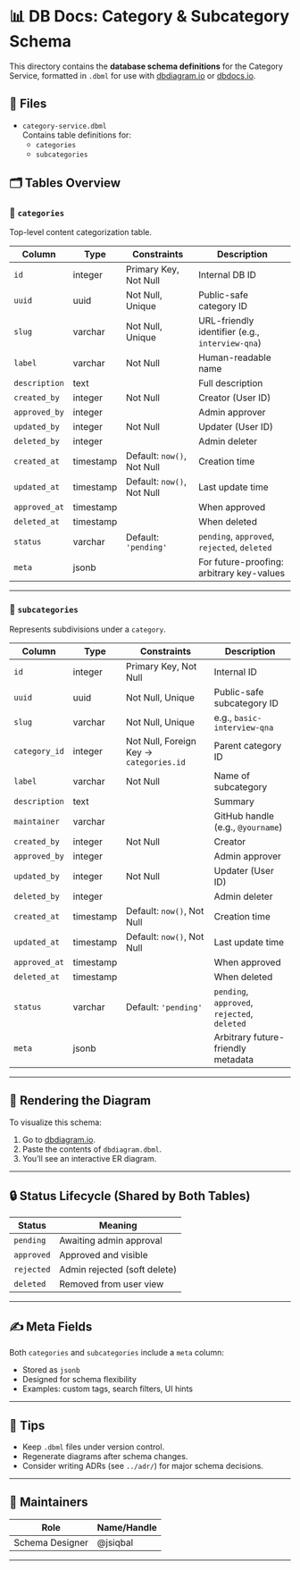 # 📊 DB Docs: Category & Subcategory Schema

This directory contains the **database schema definitions** for the Category Service, formatted in `.dbml` for use with [dbdiagram.io](https://dbdiagram.io) or [dbdocs.io](https://dbdocs.io).

## 📂 Files

- `category-service.dbml`  
  Contains table definitions for:
    - `categories`
    - `subcategories`

## 🗂️ Tables Overview

### 🔹 `categories`

Top-level content categorization table.

| Column        | Type      | Constraints                | Description                                     |
| ------------- | --------- | -------------------------- | ----------------------------------------------- |
| `id`          | integer   | Primary Key, Not Null      | Internal DB ID                                  |
| `uuid`        | uuid      | Not Null, Unique           | Public-safe category ID                         |
| `slug`        | varchar   | Not Null, Unique           | URL-friendly identifier (e.g., `interview-qna`) |
| `label`       | varchar   | Not Null                   | Human-readable name                             |
| `description` | text      |                            | Full description                                |
| `created_by`  | integer   | Not Null                   | Creator (User ID)                               |
| `approved_by` | integer   |                            | Admin approver                                  |
| `updated_by`  | integer   | Not Null                   | Updater (User ID)                               |
| `deleted_by`  | integer   |                            | Admin deleter                                   |
| `created_at`  | timestamp | Default: `now()`, Not Null | Creation time                                   |
| `updated_at`  | timestamp | Default: `now()`, Not Null | Last update time                                |
| `approved_at` | timestamp |                            | When approved                                   |
| `deleted_at`  | timestamp |                            | When deleted                                    |
| `status`      | varchar   | Default: `'pending'`       | `pending`, `approved`, `rejected`, `deleted`    |
| `meta`        | jsonb     |                            | For future-proofing: arbitrary key-values       |

---

### 🔸 `subcategories`

Represents subdivisions under a `category`.

| Column        | Type      | Constraints                             | Description                                  |
| ------------- | --------- | --------------------------------------- | -------------------------------------------- |
| `id`          | integer   | Primary Key, Not Null                   | Internal ID                                  |
| `uuid`        | uuid      | Not Null, Unique                        | Public-safe subcategory ID                   |
| `slug`        | varchar   | Not Null, Unique                        | e.g., `basic-interview-qna`                  |
| `category_id` | integer   | Not Null, Foreign Key → `categories.id` | Parent category ID                           |
| `label`       | varchar   | Not Null                                | Name of subcategory                          |
| `description` | text      |                                         | Summary                                      |
| `maintainer`  | varchar   |                                         | GitHub handle (e.g., `@yourname`)            |
| `created_by`  | integer   | Not Null                                | Creator                                      |
| `approved_by` | integer   |                                         | Admin approver                               |
| `updated_by`  | integer   | Not Null                                | Updater (User ID)                            |
| `deleted_by`  | integer   |                                         | Admin deleter                                |
| `created_at`  | timestamp | Default: `now()`, Not Null              | Creation time                                |
| `updated_at`  | timestamp | Default: `now()`, Not Null              | Last update time                             |
| `approved_at` | timestamp |                                         | When approved                                |
| `deleted_at`  | timestamp |                                         | When deleted                                 |
| `status`      | varchar   | Default: `'pending'`                    | `pending`, `approved`, `rejected`, `deleted` |
| `meta`        | jsonb     |                                         | Arbitrary future-friendly metadata           |

---

## 🧩 Rendering the Diagram

To visualize this schema:

1. Go to [dbdiagram.io](https://dbdiagram.io).
2. Paste the contents of `dbdiagram.dbml`.
3. You’ll see an interactive ER diagram.

---

## 🔒 Status Lifecycle (Shared by Both Tables)

| Status     | Meaning                      |
| ---------- | ---------------------------- |
| `pending`  | Awaiting admin approval      |
| `approved` | Approved and visible         |
| `rejected` | Admin rejected (soft delete) |
| `deleted`  | Removed from user view       |

---

## ✍️ Meta Fields

Both `categories` and `subcategories` include a `meta` column:

- Stored as `jsonb`
- Designed for schema flexibility
- Examples: custom tags, search filters, UI hints

---

## 🧪 Tips

- Keep `.dbml` files under version control.
- Regenerate diagrams after schema changes.
- Consider writing ADRs (see `../adr/`) for major schema decisions.

---

## 👤 Maintainers

| Role            | Name/Handle |
| --------------- | ----------- |
| Schema Designer | @jsiqbal    |

---

